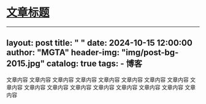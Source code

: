 # [文章标题](https://github.com/692/blog/issues/3)

---
layout:     post
title:      " "
date:       2024-10-15 12:00:00
author:     "MGTA"
header-img: "img/post-bg-2015.jpg"
catalog: true
tags:
    - 博客
---
文章内容
文章内容
文章内容
文章内容
文章内容
文章内容
文章内容
文章内容
文章内容
文章内容
文章内容
文章内容
文章内容
文章内容
文章内容
文章内容
文章内容